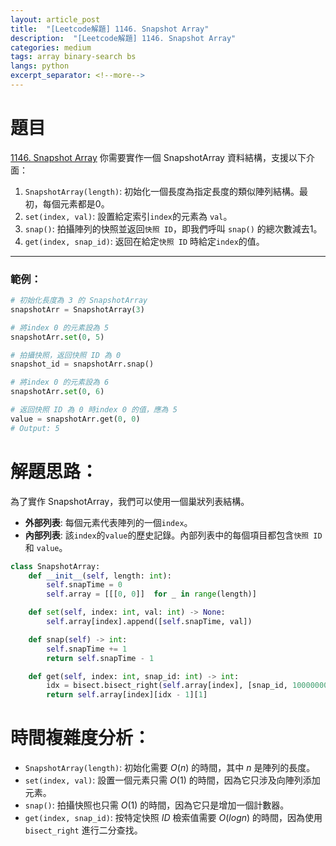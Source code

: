 ```yaml
---
layout: article_post
title:  "[Leetcode解題] 1146. Snapshot Array"
description:  "[Leetcode解題] 1146. Snapshot Array"
categories: medium 
tags: array binary-search bs
langs: python
excerpt_separator: <!--more-->
---
```


# 題目

[1146. Snapshot Array](https://leetcode.com/problems/snapshot-array)
你需要實作一個 SnapshotArray 資料結構，支援以下介面：
1. `SnapshotArray(length)`: 初始化一個長度為指定長度的類似陣列結構。最初，每個元素都是0。
2. `set(index, val)`: 設置給定索引`index`的元素為 `val`。
3. `snap()`: 拍攝陣列的快照並返回`快照 ID`，即我們呼叫 `snap()` 的總次數減去1。
4. `get(index, snap_id)`: 返回在給定`快照 ID` 時給定`index`的值。
<!--more-->
---

### 範例：
```python
# 初始化長度為 3 的 SnapshotArray
snapshotArr = SnapshotArray(3)

# 將index 0 的元素設為 5
snapshotArr.set(0, 5)

# 拍攝快照，返回快照 ID 為 0
snapshot_id = snapshotArr.snap()

# 將index 0 的元素設為 6
snapshotArr.set(0, 6)

# 返回快照 ID 為 0 時index 0 的值，應為 5
value = snapshotArr.get(0, 0)
# Output: 5
```
# 解題思路：
為了實作 SnapshotArray，我們可以使用一個巢狀列表結構。
- **外部列表**: 每個元素代表陣列的一個`index`。
- **內部列表**: 該`index`的`value`的歷史記錄。內部列表中的每個項目都包含`快照 ID` 和 `value`。


```python
class SnapshotArray:
    def __init__(self, length: int):
        self.snapTime = 0
        self.array = [[[0, 0]]  for _ in range(length)]

    def set(self, index: int, val: int) -> None:
        self.array[index].append([self.snapTime, val])

    def snap(self) -> int:
        self.snapTime += 1
        return self.snapTime - 1

    def get(self, index: int, snap_id: int) -> int:
        idx = bisect.bisect_right(self.array[index], [snap_id, 1000000001])
        return self.array[index][idx - 1][1]

```

# 時間複雜度分析：
- `SnapshotArray(length)`: 初始化需要 $O(n)$ 的時間，其中 $n$ 是陣列的長度。
- `set(index, val)`: 設置一個元素只需 $O(1)$ 的時間，因為它只涉及向陣列添加元素。
- `snap()`: 拍攝快照也只需 $O(1)$ 的時間，因為它只是增加一個計數器。
- `get(index, snap_id)`: 按特定快照 $ID$ 檢索值需要 $O(logn)$ 的時間，因為使用 `bisect_right` 進行二分查找。
